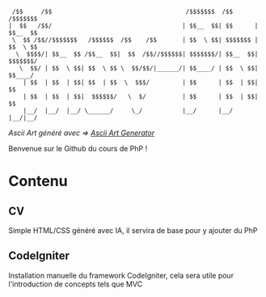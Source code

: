 ```
 /$$     /$$                                     /$$$$$$$  /$$       /$$$$$$$
|  $$   /$$/                                    | $$__  $$| $$      | $$__  $$
 \  $$ /$$//$$$$$$$   /$$$$$$  /$$    /$$       | $$  \ $$| $$$$$$$ | $$  \ $$
  \  $$$$/| $$__  $$ /$$__  $$|  $$  /$$//$$$$$$| $$$$$$$/| $$__  $$| $$$$$$$/
   \  $$/ | $$  \ $$| $$  \ $$ \  $$/$$/|______/| $$____/ | $$  \ $$| $$____/
    | $$  | $$  | $$| $$  | $$  \  $$$/         | $$      | $$  | $$| $$
    | $$  | $$  | $$|  $$$$$$/   \  $/          | $$      | $$  | $$| $$
    |__/  |__/  |__/ \______/     \_/           |__/      |__/  |__/|__/
```

_Ascii Art généré avec => [Ascii Art Generator](http://patorjk.com/software/taag/#p=display&f=Graffiti&t=Type%20Something%20)_

Benvenue sur le Github du cours de PhP !

# Contenu

## CV

Simple HTML/CSS généré avec IA, il servira de base pour y ajouter du PhP

## CodeIgniter

Installation manuelle du framework CodeIgniter, cela sera utile pour l'introduction de concepts tels que MVC
